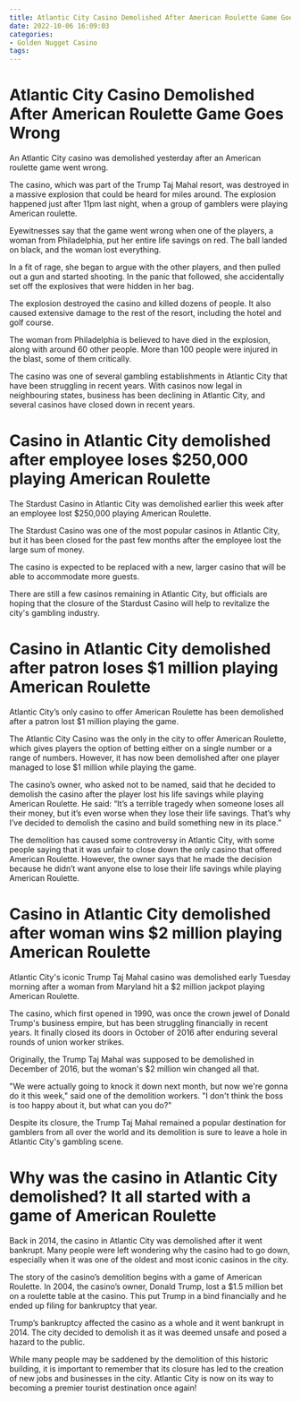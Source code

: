 ```yaml
---
title: Atlantic City Casino Demolished After American Roulette Game Goes Wrong
date: 2022-10-06 16:09:03
categories:
- Golden Nugget Casino
tags:
---
```



#  Atlantic City Casino Demolished After American Roulette Game Goes Wrong

An Atlantic City casino was demolished yesterday after an American roulette game went wrong.

The casino, which was part of the Trump Taj Mahal resort, was destroyed in a massive explosion that could be heard for miles around. The explosion happened just after 11pm last night, when a group of gamblers were playing American roulette.

Eyewitnesses say that the game went wrong when one of the players, a woman from Philadelphia, put her entire life savings on red. The ball landed on black, and the woman lost everything.

In a fit of rage, she began to argue with the other players, and then pulled out a gun and started shooting. In the panic that followed, she accidentally set off the explosives that were hidden in her bag.

The explosion destroyed the casino and killed dozens of people. It also caused extensive damage to the rest of the resort, including the hotel and golf course.

The woman from Philadelphia is believed to have died in the explosion, along with around 60 other people. More than 100 people were injured in the blast, some of them critically.

The casino was one of several gambling establishments in Atlantic City that have been struggling in recent years. With casinos now legal in neighbouring states, business has been declining in Atlantic City, and several casinos have closed down in recent years.

#  Casino in Atlantic City demolished after employee loses $250,000 playing American Roulette

The Stardust Casino in Atlantic City was demolished earlier this week after an employee lost $250,000 playing American Roulette.

The Stardust Casino was one of the most popular casinos in Atlantic City, but it has been closed for the past few months after the employee lost the large sum of money.

The casino is expected to be replaced with a new, larger casino that will be able to accommodate more guests.

There are still a few casinos remaining in Atlantic City, but officials are hoping that the closure of the Stardust Casino will help to revitalize the city's gambling industry.

#  Casino in Atlantic City demolished after patron loses $1 million playing American Roulette

Atlantic City’s only casino to offer American Roulette has been demolished after a patron lost $1 million playing the game.

The Atlantic City Casino was the only in the city to offer American Roulette, which gives players the option of betting either on a single number or a range of numbers. However, it has now been demolished after one player managed to lose $1 million while playing the game.

The casino’s owner, who asked not to be named, said that he decided to demolish the casino after the player lost his life savings while playing American Roulette. He said: “It’s a terrible tragedy when someone loses all their money, but it’s even worse when they lose their life savings. That’s why I’ve decided to demolish the casino and build something new in its place.”

The demolition has caused some controversy in Atlantic City, with some people saying that it was unfair to close down the only casino that offered American Roulette. However, the owner says that he made the decision because he didn’t want anyone else to lose their life savings while playing American Roulette.

#  Casino in Atlantic City demolished after woman wins $2 million playing American Roulette

Atlantic City's iconic Trump Taj Mahal casino was demolished early Tuesday morning after a woman from Maryland hit a $2 million jackpot playing American Roulette.

The casino, which first opened in 1990, was once the crown jewel of Donald Trump's business empire, but has been struggling financially in recent years. It finally closed its doors in October of 2016 after enduring several rounds of union worker strikes.

Originally, the Trump Taj Mahal was supposed to be demolished in December of 2016, but the woman's $2 million win changed all that.

"We were actually going to knock it down next month, but now we're gonna do it this week," said one of the demolition workers. "I don't think the boss is too happy about it, but what can you do?"

Despite its closure, the Trump Taj Mahal remained a popular destination for gamblers from all over the world and its demolition is sure to leave a hole in Atlantic City's gambling scene.

#  Why was the casino in Atlantic City demolished? It all started with a game of American Roulette

Back in 2014, the casino in Atlantic City was demolished after it went bankrupt. Many people were left wondering why the casino had to go down, especially when it was one of the oldest and most iconic casinos in the city.

The story of the casino’s demolition begins with a game of American Roulette. In 2004, the casino’s owner, Donald Trump, lost a $1.5 million bet on a roulette table at the casino. This put Trump in a bind financially and he ended up filing for bankruptcy that year.

Trump’s bankruptcy affected the casino as a whole and it went bankrupt in 2014. The city decided to demolish it as it was deemed unsafe and posed a hazard to the public.

While many people may be saddened by the demolition of this historic building, it is important to remember that its closure has led to the creation of new jobs and businesses in the city. Atlantic City is now on its way to becoming a premier tourist destination once again!